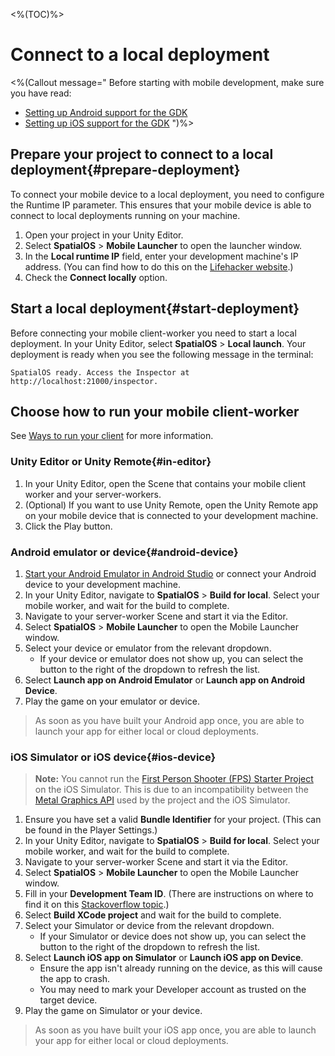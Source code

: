 <%(TOC)%>

# Connect to a local deployment

<%(Callout message="
Before starting with mobile development, make sure you have read:

* [Setting up Android support for the GDK]({{urlRoot}}/modules/mobile/setup-android)
* [Setting up iOS support for the GDK]({{urlRoot}}/modules/mobile/setup-ios)
")%>

## Prepare your project to connect to a local deployment{#prepare-deployment}

To connect your mobile device to a local deployment, you need to configure the Runtime IP parameter. This ensures that your mobile device is able to connect to local deployments running on your machine.

1. Open your project in your Unity Editor.
1. Select **SpatialOS** > **Mobile Launcher** to open the launcher window.
1. In the **Local runtime IP** field, enter your development machine's IP address. (You can find how to do this on the [Lifehacker website](https://lifehacker.com/5833108/how-to-find-your-local-and-external-ip-address).)
1. Check the **Connect locally** option.

## Start a local deployment{#start-deployment}

Before connecting your mobile client-worker you need to start a local deployment. In your Unity Editor, select **SpatialOS** > **Local launch**. Your deployment is ready when you see the following message in the terminal:

```text
SpatialOS ready. Access the Inspector at http://localhost:21000/inspector.
```

## Choose how to run your mobile client-worker

See [Ways to run your client]({{urlRoot}}/modules/mobile/run-client) for more information.

### Unity Editor or Unity Remote{#in-editor}

1. In your Unity Editor, open the Scene that contains your mobile client worker and your server-workers.
1. (Optional) If you want to use Unity Remote, open the Unity Remote app on your mobile device that is connected to your development machine.
1. Click the Play button.

### Android emulator or device{#android-device}

1. [Start your Android Emulator in Android Studio](https://developer.android.com/studio/run/managing-avds) or connect your Android device to your development machine.
1. In your Unity Editor, navigate to **SpatialOS** > **Build for local**. Select your mobile worker, and wait for the build to complete.
1. Navigate to your server-worker Scene and start it via the Editor.
1. Select **SpatialOS** > **Mobile Launcher** to open the Mobile Launcher window.
1. Select your device or emulator from the relevant dropdown.
   * If your device or emulator does not show up, you can select the button to the right of the dropdown to refresh the list.
1. Select **Launch app on Android Emulator** or **Launch app on Android Device**.
1. Play the game on your emulator or device.

> As soon as you have built your Android app once, you are able to launch your app for either local or cloud deployments.

### iOS Simulator or iOS device{#ios-device}

> **Note:** You cannot run the [First Person Shooter (FPS) Starter Project]({{urlRoot}}/projects/fps/overview) on the iOS Simulator. This is due to an incompatibility between the [Metal Graphics API](https://developer.apple.com/metal/) used by the project and the iOS Simulator.

1. Ensure you have set a valid **Bundle Identifier** for your project. (This can be found in the Player Settings.)
1. In your Unity Editor, navigate to **SpatialOS** > **Build for local**. Select your mobile worker, and wait for the build to complete.
1. Navigate to your server-worker Scene and start it via the Editor.
1. Select **SpatialOS** > **Mobile Launcher** to open the Mobile Launcher window.
1. Fill in your **Development Team ID**. (There are instructions on where to find it on this [Stackoverflow topic](https://stackoverflow.com/a/47732584).)
1. Select **Build XCode project** and wait for the build to complete.
1. Select your Simulator or device from the relevant dropdown.
   * If your Simulator or device does not show up, you can select the button to the right of the dropdown to refresh the list.
1. Select **Launch iOS app on Simulator** or **Launch iOS app on Device**.
   * Ensure the app isn't already running on the device, as this will cause the app to crash.
   * You may need to mark your Developer account as trusted on the target device.
1. Play the game on Simulator or your device.

> As soon as you have built your iOS app once, you are able to launch your app for either local or cloud deployments.
